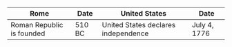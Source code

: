 |Rome|Date|United States|Date|
|---|---|---|---|
Roman Republic is founded | 510 BC | United States declares independence | July 4, 1776
